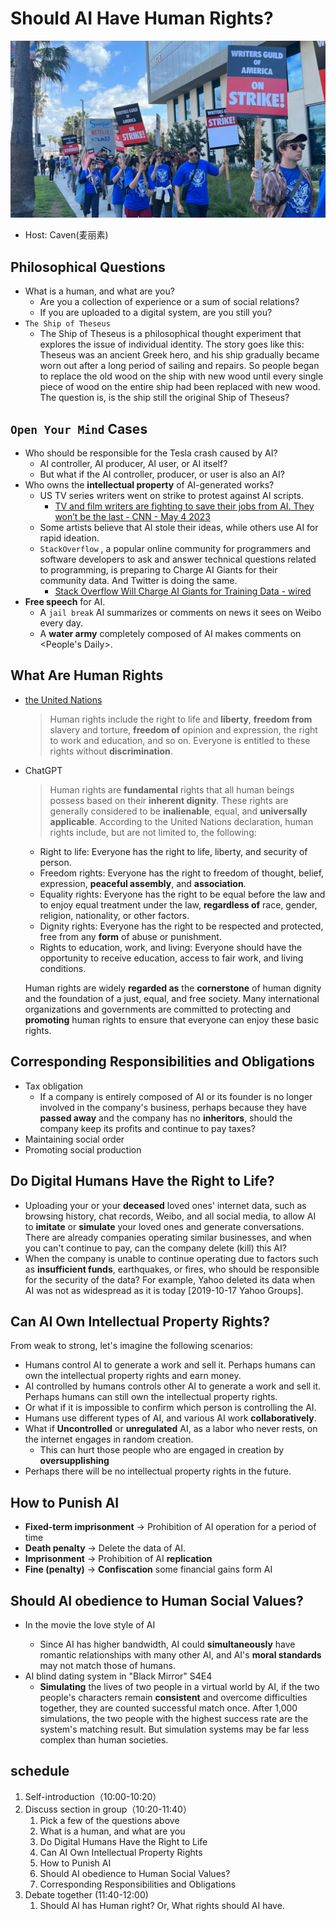 # Should AI Have **Human Rights**?

<img src="https://raw.githubusercontent.com/FavorMylikes/hackmd-note/img/img20230510191451.png" alt="20230510191451"/>

- Host: Caven(麦丽素)

## Philosophical Questions

- What is a human, and what are you?
  - Are you a collection of experience or a sum of social relations?
  - If you are uploaded to a digital system, are you still you?
- `The Ship of Theseus`
  - The Ship of Theseus is a philosophical thought experiment that explores the issue of individual identity. The story goes like this: Theseus was an ancient Greek hero, and his ship gradually became worn out after a long period of sailing and repairs. So people began to replace the old wood on the ship with new wood until every single piece of wood on the entire ship had been replaced with new wood. The question is, is the ship still the original Ship of Theseus?

## `Open Your Mind` Cases

- Who should be responsible for the Tesla crash caused by AI?
  - AI controller, AI producer, AI user, or AI itself?
  - But what if the AI controller, producer, or user is also an AI?
- Who owns the **intellectual property** of AI-generated works?
  - US TV series writers went on strike to protest against AI scripts.
    - [TV and film writers are fighting to save their jobs from AI. They won’t be the last - CNN - May 4 2023](https://edition.cnn.com/2023/05/04/tech/writers-strike-ai/index.html)
  - Some artists believe that AI stole their ideas, while others use AI for rapid ideation.
  - `StackOverflow` , a popular online community for programmers and software developers to ask and answer technical questions related to programming, is preparing to Charge AI Giants for their community data. And Twitter is doing the same.
    - [Stack Overflow Will Charge AI Giants for Training Data - wired](https://www.wired.com/story/stack-overflow-will-charge-ai-giants-for-training-data/)
- **Free speech** for AI.
  - A `jail break` AI summarizes or comments on news it sees on Weibo every day.
  - A **water army** completely composed of AI makes comments on <People's Daily>.

## What Are Human Rights

- [the United Nations](https://www.un.org/en/sections/issues-depth/human-rights/index.html)
  > Human rights include the right to life and **liberty**, **freedom from** slavery and torture, **freedom of** opinion and expression, the right to work and education, and so on. Everyone is entitled to these rights without **discrimination**.
- ChatGPT
  > Human rights are **fundamental** rights that all human beings possess based on their **inherent dignity**. These rights are generally considered to be **inalienable**, equal, and **universally applicable**. According to the United Nations declaration, human rights include, but are not limited to, the following:

  - Right to life: Everyone has the right to life, liberty, and security of person.
  - Freedom rights: Everyone has the right to freedom of thought, belief, expression, **peaceful assembly**, and **association**.
  - Equality rights: Everyone has the right to be equal before the law and to enjoy equal treatment under the law, **regardless of** race, gender, religion, nationality, or other factors.
  - Dignity rights: Everyone has the right to be respected and protected, free from any **form** of abuse or punishment.
  - Rights to education, work, and living: Everyone should have the opportunity to receive education, access to fair work, and living conditions.
  
  Human rights are widely **regarded as** the **cornerstone** of human dignity and the foundation of a just, equal, and free society. Many international organizations and governments are committed to protecting and **promoting** human rights to ensure that everyone can enjoy these basic rights.

## Corresponding **Responsibilities** and **Obligations**

- Tax obligation
  - If a company is entirely composed of AI or its founder is no longer involved in the company's business, perhaps because they have **passed away** and the company has no **inheritors**, should the company keep its profits and continue to pay taxes?
- Maintaining social order
- Promoting social production

## Do Digital Humans Have the Right to Life?

- Uploading your or your **deceased** loved ones' internet data, such as browsing history, chat records, Weibo, and all social media, to allow AI to **imitate** or **simulate** your loved ones and generate conversations. There are already companies operating similar businesses, and when you can't continue to pay, can the company delete (kill) this AI?
- When the company is unable to continue operating due to factors such as **insufficient funds**, earthquakes, or fires, who should be responsible for the security of the data? For example, Yahoo deleted its data when AI was not as widespread as it is today [2019-10-17 Yahoo Groups].

## Can AI Own Intellectual Property Rights?

From weak to strong, let's imagine the following scenarios:

- Humans control AI to generate a work and sell it. Perhaps humans can own the intellectual property rights and earn money.
- AI controlled by humans controls other AI to generate a work and sell it. Perhaps humans can still own the intellectual property rights.
- Or what if it is impossible to confirm which person is controlling the AI.
- Humans use different types of AI, and various AI work **collaboratively**.
- What if **Uncontrolled** or **unregulated** AI, as a labor who never rests, on the internet engages in random creation.
  - This can hurt those people who are engaged in creation by **oversupplishing**
- Perhaps there will be no intellectual property rights in the future.

## How to Punish AI

- **Fixed-term imprisonment** -> Prohibition of AI operation for a period of time
- **Death penalty** -> Delete the data of AI.
- **Imprisonment** -> Prohibition of AI **replication**
- **Fine (penalty)** -> **Confiscation** some financial gains form AI

## Should AI **obedience** to Human Social Values?

- In the movie <Her> the love style of AI
  - Since AI has higher bandwidth, AI could **simultaneously** have romantic relationships with many other AI, and AI's **moral standards** may not match those of humans.
- AI blind dating system in "Black Mirror" S4E4
  - **Simulating** the lives of two people in a virtual world by AI, if the two people's characters remain **consistent** and overcome difficulties together, they are counted successful match once. After 1,000 simulations, the two people with the highest success rate are the system's matching result. But simulation systems may be far less complex than human societies.

## schedule

1. Self-introduction（10:00-10:20）
2. Discuss section in group（10:20-11:40）
   1. Pick a few of the questions above
   2. What is a human, and what are you
   3. Do Digital Humans Have the Right to Life
   4. Can AI Own Intellectual Property Rights
   5. How to Punish AI
   6. Should AI obedience to Human Social Values?
   7. Corresponding Responsibilities and Obligations
3. Debate together (11:40-12:00)
   1. Should AI has Human right? Or, What rights should AI have.
